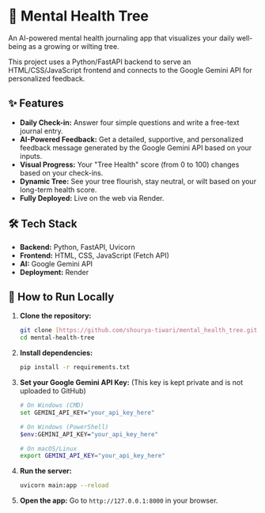 # 🌳 Mental Health Tree

An AI-powered mental health journaling app that visualizes your daily well-being as a growing or wilting tree.

This project uses a Python/FastAPI backend to serve an HTML/CSS/JavaScript frontend and connects to the Google Gemini API for personalized feedback.

## ✨ Features

* **Daily Check-in:** Answer four simple questions and write a free-text journal entry.
* **AI-Powered Feedback:** Get a detailed, supportive, and personalized feedback message generated by the Google Gemini API based on your inputs.
* **Visual Progress:** Your "Tree Health" score (from 0 to 100) changes based on your check-ins.
* **Dynamic Tree:** See your tree flourish, stay neutral, or wilt based on your long-term health score.
* **Fully Deployed:** Live on the web via Render.

## 🛠️ Tech Stack

* **Backend:** Python, FastAPI, Uvicorn
* **Frontend:** HTML, CSS, JavaScript (Fetch API)
* **AI:** Google Gemini API
* **Deployment:** Render

## 🚀 How to Run Locally

1.  **Clone the repository:**
    ```bash
    git clone [https://github.com/shourya-tiwari/mental_health_tree.git](https://github.com/shourya-tiwari/mental_health_tree.git)
    cd mental-health-tree
    ```

2.  **Install dependencies:**
    ```bash
    pip install -r requirements.txt
    ```

3.  **Set your Google Gemini API Key:**
    (This key is kept private and is not uploaded to GitHub)
    ```bash
    # On Windows (CMD)
    set GEMINI_API_KEY="your_api_key_here"
    
    # On Windows (PowerShell)
    $env:GEMINI_API_KEY="your_api_key_here"

    # On macOS/Linux
    export GEMINI_API_KEY="your_api_key_here"
    ```

4.  **Run the server:**
    ```bash
    uvicorn main:app --reload
    ```

5.  **Open the app:**
    Go to `http://127.0.0.1:8000` in your browser.